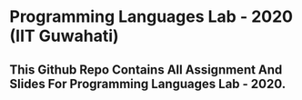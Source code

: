 # Programming Languages Lab - 2020 (IIT Guwahati)
## This Github Repo Contains All Assignment And Slides For Programming Languages Lab - 2020.
